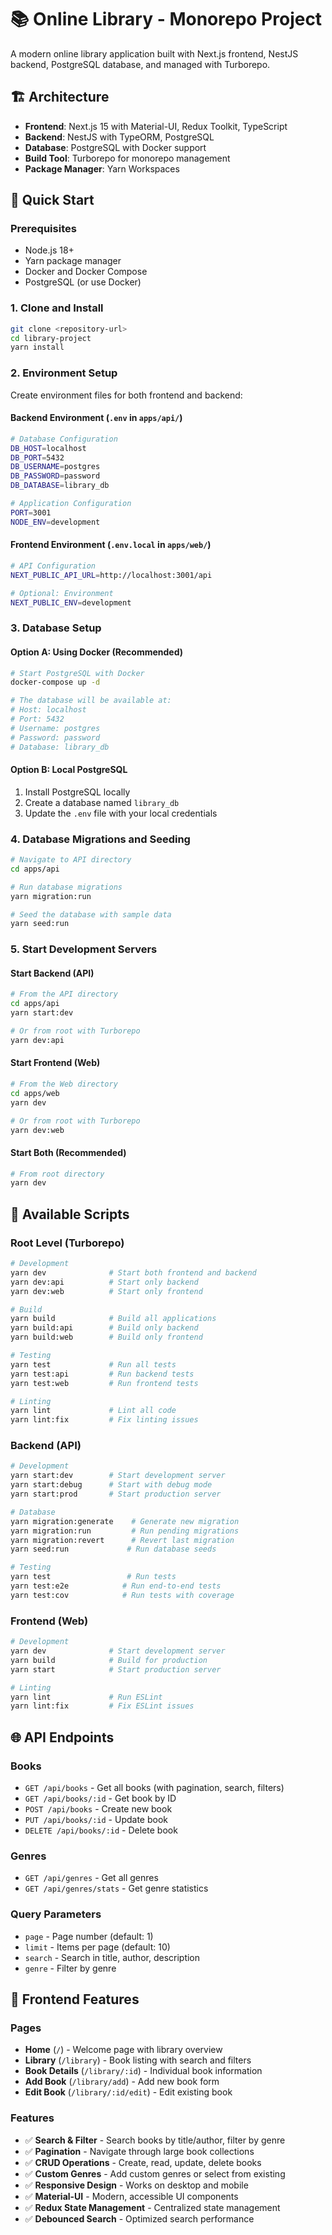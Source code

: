 # 📚 Online Library - Monorepo Project

A modern online library application built with Next.js frontend, NestJS backend, PostgreSQL database, and managed with Turborepo.

## 🏗️ Architecture

- **Frontend**: Next.js 15 with Material-UI, Redux Toolkit, TypeScript
- **Backend**: NestJS with TypeORM, PostgreSQL
- **Database**: PostgreSQL with Docker support
- **Build Tool**: Turborepo for monorepo management
- **Package Manager**: Yarn Workspaces

## 🚀 Quick Start

### Prerequisites

- Node.js 18+ 
- Yarn package manager
- Docker and Docker Compose
- PostgreSQL (or use Docker)

### 1. Clone and Install

```bash
git clone <repository-url>
cd library-project
yarn install
```

### 2. Environment Setup

Create environment files for both frontend and backend:

#### Backend Environment (`.env` in `apps/api/`)

```bash
# Database Configuration
DB_HOST=localhost
DB_PORT=5432
DB_USERNAME=postgres
DB_PASSWORD=password
DB_DATABASE=library_db

# Application Configuration
PORT=3001
NODE_ENV=development
```

#### Frontend Environment (`.env.local` in `apps/web/`)

```bash
# API Configuration
NEXT_PUBLIC_API_URL=http://localhost:3001/api

# Optional: Environment
NEXT_PUBLIC_ENV=development
```

### 3. Database Setup

#### Option A: Using Docker (Recommended)

```bash
# Start PostgreSQL with Docker
docker-compose up -d

# The database will be available at:
# Host: localhost
# Port: 5432
# Username: postgres
# Password: password
# Database: library_db
```

#### Option B: Local PostgreSQL

1. Install PostgreSQL locally
2. Create a database named `library_db`
3. Update the `.env` file with your local credentials

### 4. Database Migrations and Seeding

```bash
# Navigate to API directory
cd apps/api

# Run database migrations
yarn migration:run

# Seed the database with sample data
yarn seed:run
```

### 5. Start Development Servers

#### Start Backend (API)

```bash
# From the API directory
cd apps/api
yarn start:dev

# Or from root with Turborepo
yarn dev:api
```

#### Start Frontend (Web)

```bash
# From the Web directory
cd apps/web
yarn dev

# Or from root with Turborepo
yarn dev:web
```

#### Start Both (Recommended)

```bash
# From root directory
yarn dev
```
## 🔧 Available Scripts

### Root Level (Turborepo)

```bash
# Development
yarn dev              # Start both frontend and backend
yarn dev:api          # Start only backend
yarn dev:web          # Start only frontend

# Build
yarn build            # Build all applications
yarn build:api        # Build only backend
yarn build:web        # Build only frontend

# Testing
yarn test             # Run all tests
yarn test:api         # Run backend tests
yarn test:web         # Run frontend tests

# Linting
yarn lint             # Lint all code
yarn lint:fix         # Fix linting issues
```

### Backend (API)

```bash
# Development
yarn start:dev        # Start development server
yarn start:debug      # Start with debug mode
yarn start:prod       # Start production server

# Database
yarn migration:generate    # Generate new migration
yarn migration:run         # Run pending migrations
yarn migration:revert      # Revert last migration
yarn seed:run             # Run database seeds

# Testing
yarn test                 # Run tests
yarn test:e2e            # Run end-to-end tests
yarn test:cov            # Run tests with coverage
```

### Frontend (Web)

```bash
# Development
yarn dev              # Start development server
yarn build            # Build for production
yarn start            # Start production server

# Linting
yarn lint             # Run ESLint
yarn lint:fix         # Fix ESLint issues
```

## 🌐 API Endpoints

### Books
- `GET /api/books` - Get all books (with pagination, search, filters)
- `GET /api/books/:id` - Get book by ID
- `POST /api/books` - Create new book
- `PUT /api/books/:id` - Update book
- `DELETE /api/books/:id` - Delete book

### Genres
- `GET /api/genres` - Get all genres
- `GET /api/genres/stats` - Get genre statistics

### Query Parameters
- `page` - Page number (default: 1)
- `limit` - Items per page (default: 10)
- `search` - Search in title, author, description
- `genre` - Filter by genre

## 🎨 Frontend Features

### Pages
- **Home** (`/`) - Welcome page with library overview
- **Library** (`/library`) - Book listing with search and filters
- **Book Details** (`/library/:id`) - Individual book information
- **Add Book** (`/library/add`) - Add new book form
- **Edit Book** (`/library/:id/edit`) - Edit existing book

### Features
- ✅ **Search & Filter** - Search books by title/author, filter by genre
- ✅ **Pagination** - Navigate through large book collections
- ✅ **CRUD Operations** - Create, read, update, delete books
- ✅ **Custom Genres** - Add custom genres or select from existing
- ✅ **Responsive Design** - Works on desktop and mobile
- ✅ **Material-UI** - Modern, accessible UI components
- ✅ **Redux State Management** - Centralized state management
- ✅ **Debounced Search** - Optimized search performance
